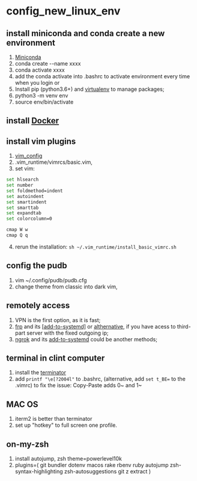 # config_new_linux_env

## install miniconda and conda create a new environment
1. [Miniconda](https://docs.conda.io/en/latest/miniconda.html)
2. conda create --name xxxx
3. conda activate xxxx
4. add the conda activate into .bashrc to activate  environment every time when you login
or 
1. Install pip (python3.6+) and [virtualenv](https://packaging.python.org/guides/installing-using-pip-and-virtual-environments/) to manage packages;
2. python3 -m venv env
3. source env/bin/activate

## install [Docker](https://docs.docker.com/get-docker/)

## install vim plugins
1. [vim_config](https://github.com/amix/vimrc)
2. .vim_runtime/vimrcs/basic.vim, 
3. set vim:
```bash
set hlsearch
set number
set foldmethod=indent
set autoindent
set smartindent
set smarttab
set expandtab
set colorcolumn=0

cmap W w
cmap Q q
```
4. rerun the installation: `sh ~/.vim_runtime/install_basic_vimrc.sh`

## config the pudb
1. vim ~/.config/pudb/pudb.cfg
2. change theme from classic into dark vim,

## remotely access
1. VPN is the first option, as it is fast;
2. [frp](https://github.com/fatedier/frp) and its [[add-to-systemd]](https://github.com/fatedier/frp/blob/master/conf/systemd/frpc.service) or [althernative](https://gist.github.com/ihipop/4dc607caef7c874209521b10d18e35af#file-frp-systemd-md), if you have acess to third-part server with the fixed outgoing ip;
3. [ngrok](https://ngrok.com/) and its [add-to-systemd](https://github.com/vincenthsu/systemd-ngrok) could be another methods;

## terminal in clint computer
1. install the [terminator](https://gnometerminator.blogspot.com/p/introduction.html)
2. add `printf "\e[?2004l"` to .bashrc, (alternative, add `set t_BE=` to the .vimrc) to fix the issue: Copy-Paste adds 0~ and 1~

## MAC OS
1. iterm2 is better than terminator
2. set up "hotkey" to full screen one profile.

## on-my-zsh 
1. install autojump, zsh theme=powerlevel10k
2. plugins=(
   git
   bundler
   dotenv
   macos
   rake
   rbenv
   ruby
   autojump
   zsh-syntax-highlighting
   zsh-autosuggestions
   git
   z
   extract
 )

